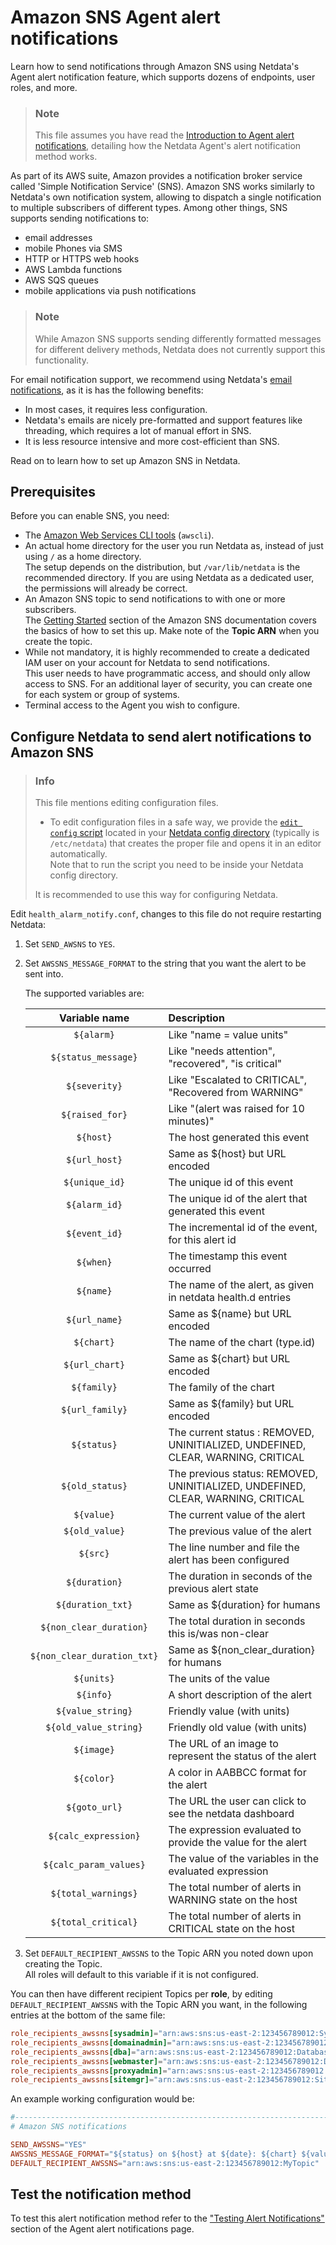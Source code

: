 # Amazon SNS Agent alert notifications

Learn how to send notifications through Amazon SNS using Netdata's Agent alert notification feature, which supports dozens of endpoints, user roles, and more.

> ### Note
>
> This file assumes you have read the [Introduction to Agent alert notifications](https://github.com/netdata/netdata/blob/master/health/notifications/README.md), detailing how the Netdata Agent's alert notification method works.

As part of its AWS suite, Amazon provides a notification broker service called 'Simple Notification Service' (SNS). Amazon SNS works similarly to Netdata's own notification system, allowing to dispatch a single notification to multiple subscribers of different types. Among other things, SNS supports sending notifications to:

- email addresses
- mobile Phones via SMS
- HTTP or HTTPS web hooks
- AWS Lambda functions
- AWS SQS queues
- mobile applications via push notifications

> ### Note
>
> While Amazon SNS supports sending differently formatted messages for different delivery methods, Netdata does not currently support this functionality.

For email notification support, we recommend using Netdata's [email notifications](https://github.com/netdata/netdata/blob/master/health/notifications/email/README.md), as it is has the following benefits:

- In most cases, it requires less configuration.
- Netdata's emails are nicely pre-formatted and support features like threading, which requires a lot of manual effort in SNS.
- It is less resource intensive and more cost-efficient than SNS.

Read on to learn how to set up Amazon SNS in Netdata.

## Prerequisites

Before you can enable SNS, you need:

- The [Amazon Web Services CLI tools](https://docs.aws.amazon.com/cli/latest/userguide/getting-started-install.html) (`awscli`).
- An actual home directory for the user you run Netdata as, instead of just using `/` as a home directory.  
  The setup depends on the distribution, but `/var/lib/netdata` is the recommended directory. If you are using Netdata as a dedicated user, the permissions will already be correct.
- An Amazon SNS topic to send notifications to with one or more subscribers.  
  The [Getting Started](https://docs.aws.amazon.com/sns/latest/dg/sns-getting-started.html) section of the Amazon SNS documentation covers the basics of how to set this up. Make note of the **Topic ARN** when you create the topic.
- While not mandatory, it is highly recommended to create a dedicated IAM user on your account for Netdata to send notifications.  
  This user needs to have programmatic access, and should only allow access to SNS. For an additional layer of security, you can create one for each system or group of systems.
- Terminal access to the Agent you wish to configure.

## Configure Netdata to send alert notifications to Amazon SNS

> ### Info
>
> This file mentions editing configuration files.  
>
> - To edit configuration files in a safe way, we provide the [`edit config` script](https://github.com/netdata/netdata/blob/master/docs/configure/nodes.md#use-edit-config-to-edit-configuration-files) located in your [Netdata config directory](https://github.com/netdata/netdata/blob/master/docs/configure/nodes.md#the-netdata-config-directory) (typically is `/etc/netdata`) that creates the proper file and opens it in an editor automatically.  
> Note that to run the script you need to be inside your Netdata config directory.
>
> It is recommended to use this way for configuring Netdata.

Edit `health_alarm_notify.conf`, changes to this file do not require restarting Netdata:

1. Set `SEND_AWSNS` to `YES`.
2. Set `AWSSNS_MESSAGE_FORMAT` to the string that you want the alert to be sent into.

   The supported variables are:

   | Variable name               | Description                                                                      |
   |:---------------------------:|:---------------------------------------------------------------------------------|
   | `${alarm}`                  | Like "name = value units"                                                        |
   | `${status_message}`         | Like "needs attention", "recovered", "is critical"                               |
   | `${severity}`               | Like "Escalated to CRITICAL", "Recovered from WARNING"                           |
   | `${raised_for}`             | Like "(alert was raised for 10 minutes)"                                         |
   | `${host}`                   | The host generated this event                                                    |
   | `${url_host}`               | Same as ${host} but URL encoded                                                  |
   | `${unique_id}`              | The unique id of this event                                                      |
   | `${alarm_id}`               | The unique id of the alert that generated this event                             |
   | `${event_id}`               | The incremental id of the event, for this alert id                               |
   | `${when}`                   | The timestamp this event occurred                                                |
   | `${name}`                   | The name of the alert, as given in netdata health.d entries                      |
   | `${url_name}`               | Same as ${name} but URL encoded                                                  |
   | `${chart}`                  | The name of the chart (type.id)                                                  |
   | `${url_chart}`              | Same as ${chart} but URL encoded                                                 |
   | `${family}`                 | The family of the chart                                                          |
   | `${url_family}`             | Same as ${family} but URL encoded                                                |
   | `${status}`                 | The current status : REMOVED, UNINITIALIZED, UNDEFINED, CLEAR, WARNING, CRITICAL |
   | `${old_status}`             | The previous status: REMOVED, UNINITIALIZED, UNDEFINED, CLEAR, WARNING, CRITICAL |
   | `${value}`                  | The current value of the alert                                                   |
   | `${old_value}`              | The previous value of the alert                                                  |
   | `${src}`                    | The line number and file the alert has been configured                           |
   | `${duration}`               | The duration in seconds of the previous alert state                              |
   | `${duration_txt}`           | Same as ${duration} for humans                                                   |
   | `${non_clear_duration}`     | The total duration in seconds this is/was non-clear                              |
   | `${non_clear_duration_txt}` | Same as ${non_clear_duration} for humans                                         |
   | `${units}`                  | The units of the value                                                           |
   | `${info}`                   | A short description of the alert                                                 |
   | `${value_string}`           | Friendly value (with units)                                                      |
   | `${old_value_string}`       | Friendly old value (with units)                                                  |
   | `${image}`                  | The URL of an image to represent the status of the alert                         |
   | `${color}`                  | A color in  AABBCC format for the alert                                          |
   | `${goto_url}`               | The URL the user can click to see the netdata dashboard                          |
   | `${calc_expression}`        | The expression evaluated to provide the value for the alert                      |
   | `${calc_param_values}`      | The value of the variables in the evaluated expression                           |
   | `${total_warnings}`         | The total number of alerts in WARNING state on the host                          |
   | `${total_critical}`         | The total number of alerts in CRITICAL state on the host                         |

3. Set `DEFAULT_RECIPIENT_AWSSNS` to the Topic ARN you noted down upon creating the Topic.  
   All roles will default to this variable if it is not configured.

You can then have different recipient Topics per **role**, by editing `DEFAULT_RECIPIENT_AWSSNS` with the Topic ARN you want, in the following entries at the bottom of the same file:

```conf
role_recipients_awssns[sysadmin]="arn:aws:sns:us-east-2:123456789012:Systems"
role_recipients_awssns[domainadmin]="arn:aws:sns:us-east-2:123456789012:Domains"
role_recipients_awssns[dba]="arn:aws:sns:us-east-2:123456789012:Databases"
role_recipients_awssns[webmaster]="arn:aws:sns:us-east-2:123456789012:Development"
role_recipients_awssns[proxyadmin]="arn:aws:sns:us-east-2:123456789012:Proxy"
role_recipients_awssns[sitemgr]="arn:aws:sns:us-east-2:123456789012:Sites"
```

An example working configuration would be:

```conf
#------------------------------------------------------------------------------
# Amazon SNS notifications

SEND_AWSSNS="YES"
AWSSNS_MESSAGE_FORMAT="${status} on ${host} at ${date}: ${chart} ${value_string}"
DEFAULT_RECIPIENT_AWSSNS="arn:aws:sns:us-east-2:123456789012:MyTopic"
```

## Test the notification method

To test this alert notification method refer to the ["Testing Alert Notifications"](https://github.com/netdata/netdata/blob/master/health/notifications/README.md#testing-alert-notifications) section of the Agent alert notifications page.

